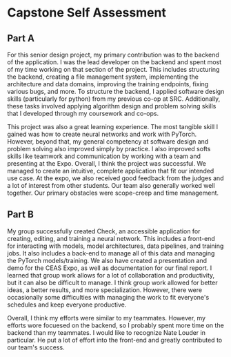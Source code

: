 # Capstone Self Assessment

## Part A

For this senior design project, my primary contribution was to the backend of the application. I was the lead developer on the backend and spent most of my time working on that section of the project. This includes structuring the backend, creating a file management system, implementing the architecture and data domains, improving the training endpoints, fixing various bugs, and more. To structure the backend, I applied software design skills (particularly for python) from my previous co-op at SRC. Additionally, these tasks involved applying algorithm design and problem solving skills that I developed through my coursework and co-ops.

This project was also a great learning experience. The most tangible skill I gained was how to create neural networks and work with PyTorch. However, beyond that, my general competency at software design and problem solving also improved simply by practice. I also improved softs skills like teamwork and communication by working with a team and presenting at the Expo. Overall, I think the project was successful. We managed to create an intuitive, complete application that fit our intended use case. At the expo, we also received good feedback from the judges and a lot of interest from other students. Our team also generally worked well together. Our primary obstacles were scope-creep and time management.

## Part B

My group successfully created Check, an accessible application for creating, editing, and training a neural network. This includes a front-end for interacting with models, model architectures, data pipelines, and training jobs. It also includes a back-end to manage all of this data and managing the PyTorch models/training. We also have created a presentation and demo for the CEAS Expo, as well as documentation for our final report. I learned that group work allows for a lot of collaboration and productivity, but it can also be difficult to manage. I think group work allowed for better ideas, a better results, and more specialization. However, there were occasionally some difficulties with managing the work to fit everyone's schedules and keep everyone productive.

Overall, I think my efforts were similar to my teammates. However, my efforts wore focuesed on the backend, so I probably spent more time on the backend than my teammates. I would like to recognize Nate Louder in particular. He put a lot of effort into the front-end and greatly contributed to our team's success.
